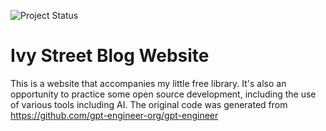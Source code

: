 ![Project Status](https://img.shields.io/badge/status-broken-red)

# Ivy Street Blog Website
This is a website that accompanies my little free library. It's also an opportunity to practice some open source development, including the use of various tools including AI. The original code was generated from https://github.com/gpt-engineer-org/gpt-engineer

